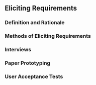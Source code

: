 ## Eliciting Requirements

### Definition and Rationale

### Methods of Eliciting Requirements

### Interviews

### Paper Prototyping

### User Acceptance Tests


